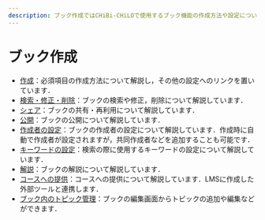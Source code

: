 ```yaml
---
description: ブック作成ではCHiBi-CHiLOで使用するブック機能の作成方法や設定について解説しています．
---
```


# ブック作成

* [作成](./)：必須項目の作成方法について解説し，その他の設定へのリンクを置いています．
* [検索・修正・削除](./)：ブックの検索や修正，削除について解説しています．
* [シェア](./)：ブックの共有・再利用について解説しています．
* [公開](./)：ブックの公開について解説しています．
* [作成者の設定](./)：ブックの作成者の設定について解説しています．作成時に自動で作成者が設定されますが，共同作成者などを追加することも可能です．
* [キーワードの設定](./)：検索の際に使用するキーワードの設定について解説しています．
* [解説](./)：ブックの解説について解説しています．
* [コースへの提供](./)：コースへの提供について解説しています．LMSに作成した外部ツールと連携します．
* [ブック内のトピック管理](./)：ブックの編集画面からトピックの追加や編集などができます．
